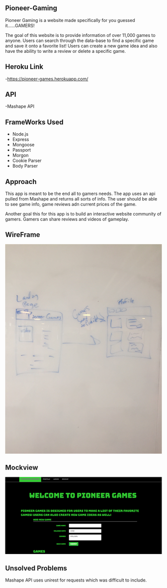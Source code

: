 ## Pioneer-Gaming


Pioneer Gaming is a website made specifically for you guessed it......GAMERS!

The goal of this website is to provide information of over 11,000 games to anyone. Users can search through the data-base to find a specific game and save it onto a favorite list! Users can create a new game idea and also have the ability to write a review or delete a specific game.

## Heroku Link 
-https://pioneer-games.herokuapp.com/

## API
-Mashape API

## FrameWorks Used
- Node.js
- Express
- Mongoose
- Passport
- Morgon
- Cookie Parser
- Body Parser 


## Approach 

This app is meant to be the end all to gamers needs. The app uses an api pulled from Mashape and returns all sorts of info. The user should be able to see game info, game reviews adn current prices of the game.

Another goal this for this app is to build an interactive website community of gamers. Gamers can share reviews and videos of gameplay.

## WireFrame

<img src="pic.jpg">

## Mockview

<img src="home.png">


## Unsolved Problems

Mashape API uses unirest for requests which was difficult to include.

